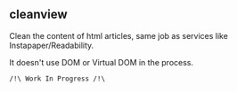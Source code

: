 
cleanview
---------

Clean the content of html articles, same job as services like Instapaper/Readability.

It doesn't use DOM or Virtual DOM in the process.

    /!\ Work In Progress /!\
